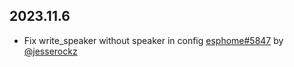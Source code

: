 ## 2023.11.6

- Fix write_speaker without speaker in config [esphome#5847](https://github.com/esphome/esphome/pull/5847) by [@jesserockz](https://github.com/jesserockz)

